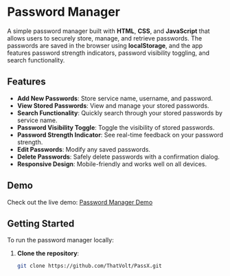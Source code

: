 # Password Manager

A simple password manager built with **HTML**, **CSS**, and **JavaScript** that allows users to securely store, manage, and retrieve passwords. The passwords are saved in the browser using **localStorage**, and the app features password strength indicators, password visibility toggling, and search functionality.

## Features
- **Add New Passwords**: Store service name, username, and password.
- **View Stored Passwords**: View and manage your stored passwords.
- **Search Functionality**: Quickly search through your stored passwords by service name.
- **Password Visibility Toggle**: Toggle the visibility of stored passwords.
- **Password Strength Indicator**: See real-time feedback on your password strength.
- **Edit Passwords**: Modify any saved passwords.
- **Delete Passwords**: Safely delete passwords with a confirmation dialog.
- **Responsive Design**: Mobile-friendly and works well on all devices.

## Demo

Check out the live demo: [Password Manager Demo](#)

## Getting Started

To run the password manager locally:

1. **Clone the repository**:
   ```bash
   git clone https://github.com/ThatVolt/PassX.git

